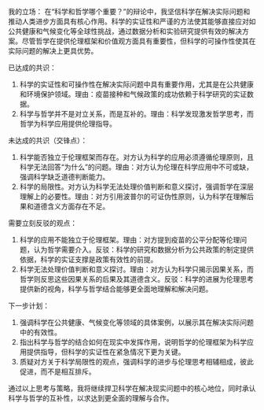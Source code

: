 我的立场：
在“科学和哲学哪个重要？”的辩论中，我坚信科学在解决实际问题和推动人类进步方面具有核心作用。科学的实证性和严谨的方法使其能够直接应对如公共健康和气候变化等全球性挑战，通过数据分析和实验研究提供有效的解决方案。尽管哲学在提供伦理框架和价值观方面具有重要性，但科学的可操作性使其在实际问题的解决上更具优势。

已达成的共识：
1. 科学的实证性和可操作性在解决实际问题中具有重要作用，尤其是在公共健康和环境保护领域。理由：疫苗接种和气候政策的成功依赖于科学研究的实证数据。
2. 科学与哲学并不是对立关系，而是互补的。理由：科学发现激发哲学思考，而哲学为科学应用提供伦理指导。

未达成的共识（交锋点）：
1. 科学能否独立于伦理框架而存在。对方认为科学的应用必须遵循伦理原则，且科学无法回答“为什么”的问题。理由：对方认为伦理在科学应用中不可或缺，强调科学缺乏道德判断能力。
2. 科学的局限性。对方认为科学无法处理价值判断和意义探讨，强调哲学在深层理解上的必要性。理由：对方引用波普尔的可证伪性原则，认为科学在理解后果和道德含义方面存在不足。

需要立刻反驳的观点：
1. 科学的应用不能独立于伦理框架。理由：对方提到疫苗的公平分配等伦理问题，认为哲学需要介入。反驳：科学的研究和数据分析为公共政策的制定提供依据，科学的实证支撑是政策有效性的前提。
2. 科学无法处理价值判断和意义探讨。理由：对方认为科学只揭示因果关系，而哲学则反思这些因果关系的后果及其道德含义。反驳：科学的进展为伦理思考提供新的视角，科学与哲学结合能够更全面地理解和解决问题。

下一步计划：
1. 强调科学在公共健康、气候变化等领域的具体案例，以展示其在解决实际问题中的有效性。
2. 指出科学与哲学的结合如何在现实中发挥作用，说明哲学的伦理框架为科学应用提供指导，但科学的实证性在紧急情况下更为关键。
3. 质疑对方关于科学局限性的观点，强调科学的进步与伦理思考相辅相成，彼此促进，而不是相互排斥。

通过以上思考与策略，我将继续捍卫科学在解决现实问题中的核心地位，同时承认科学与哲学的互补性，以求达到更全面的理解与合作。
